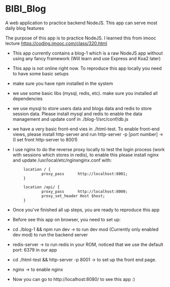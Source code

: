 # BIBI_Blog
A web application to practice backend NodeJS. This app can serve most daily blog features

The purpose of this app is to practice NodeJS. I learned this from imooc lecture https://coding.imooc.com/class/320.html

* This app currently contains a blog-1 which is a raw NodeJS app without using any fancy framework (Will learn and use Express and Koa2 later)

* This app is not online right now. To reproduce this app locally you need to have some basic setups

 * make sure you have npm installed in the system
 * we use some basic libs (mysql, redis, etc). make sure you installed all dependencies
 * we use mysql to store users data and blogs data and redis to store session data. Please install mysql and redis to enable the data management and update conf in ./blog-1/src/conf/db.js
 * we have a very basic front-end vies in ./html-test. To enable front-end views, please install http-server and run http-server -p [port number] -> (I set front http-server to 8001)

 * I use nginx to do the reverse proxy locally to test the login process (work with sessions which stores in redis), to enable this please install nginx and update /usr/local/etc/nginxnginx.conf with: 
```
        location / {
                proxy_pass      http://localhost:8001;
        }

        location /api/ {
                proxy_pass      http://localhost:8000;
                proxy_set_header Host $host;
        }
```

* Once you've finished all up steps, you are ready to reproduce this app
* Before see this app on browser, you need to set up:
 * cd ./blog-1 && npm run dev -> to run dev mod (Currently only enabled dev mod) to run the backend server
 * redis-server -> to run redis in your ROM, noticed that we use the default port: 6379 in our app
 * cd ./html-test && http-server -p 8001 -> to set up the front end page.
 * nginx -> to enable nginx

* Now you can go to http://localhost:8080/ to see this app :)

